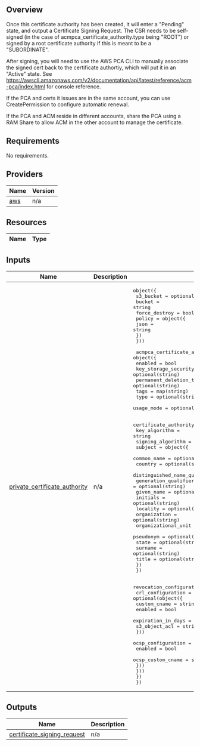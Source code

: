 ## Overview

Once this certificate authority has been created, it will enter a "Pending" state, and output a Certificate Signing Request. The CSR needs to be self-signed (in the case of acmpca_certificate_authority.type being "ROOT") or signed by a root certificate authority if this is meant to be a "SUBORDINATE".

After signing, you will need to use the AWS PCA CLI to manually associate the signed cert back to the certificate authortiy, which will put it in an "Active" state. See <https://awscli.amazonaws.com/v2/documentation/api/latest/reference/acm-pca/index.html> for console reference.

If the PCA and certs it issues are in the same account, you can use CreatePermission to configure automatic renewal.

If the PCA and ACM reside in different accounts, share the PCA using a RAM Share to allow ACM in the other account to manage the certificate.

<!-- BEGIN TFDOCS -->
## Requirements

No requirements.

## Providers

| Name | Version |
|------|---------|
| <a name="provider_aws"></a> [aws](#provider\_aws) | n/a |

## Resources

| Name | Type |
|------|------|

## Inputs

| Name | Description | Type | Default | Required |
|------|-------------|------|---------|:--------:|
| <a name="input_private_certificate_authority"></a> [private\_certificate\_authority](#input\_private\_certificate\_authority) | n/a | <pre>object({<br>    s3_bucket = optional(object({<br>      bucket        = string<br>      force_destroy = bool<br>      policy = object({<br>        json = string<br>      })<br>    }))<br><br>    acmpca_certificate_authority = object({<br>      enabled                         = bool<br>      key_storage_security_standard   = optional(string)<br>      permanent_deletion_time_in_days = optional(string)<br>      tags                            = map(string)<br>      type                            = optional(string)<br>      usage_mode                      = optional(string)<br><br>      certificate_authority_configuration = object({<br>        key_algorithm     = string<br>        signing_algorithm = string<br>        subject = object({<br>          common_name                  = optional(string)<br>          country                      = optional(string)<br>          distinguished_name_qualifier = optional(string)<br>          generation_qualifier         = optional(string)<br>          given_name                   = optional(string)<br>          initials                     = optional(string)<br>          locality                     = optional(string)<br>          organization                 = optional(string)<br>          organizational_unit          = optional(string)<br>          pseudonym                    = optional(string)<br>          state                        = optional(string)<br>          surname                      = optional(string)<br>          title                        = optional(string)<br>        })<br>      })<br><br>      revocation_configuration = optional(object({<br>        crl_configuration = optional(object({<br>          custom_cname       = string<br>          enabled            = bool<br>          expiration_in_days = string<br>          s3_object_acl      = string<br>        }))<br>        ocsp_configuration = optional(object({<br>          enabled           = bool<br>          ocsp_custom_cname = string<br>        }))<br>      }))<br>    })<br>  })</pre> | n/a | yes |

## Outputs

| Name | Description |
|------|-------------|
| <a name="output_certificate_signing_request"></a> [certificate\_signing\_request](#output\_certificate\_signing\_request) | n/a |

<!-- END TFDOCS -->
